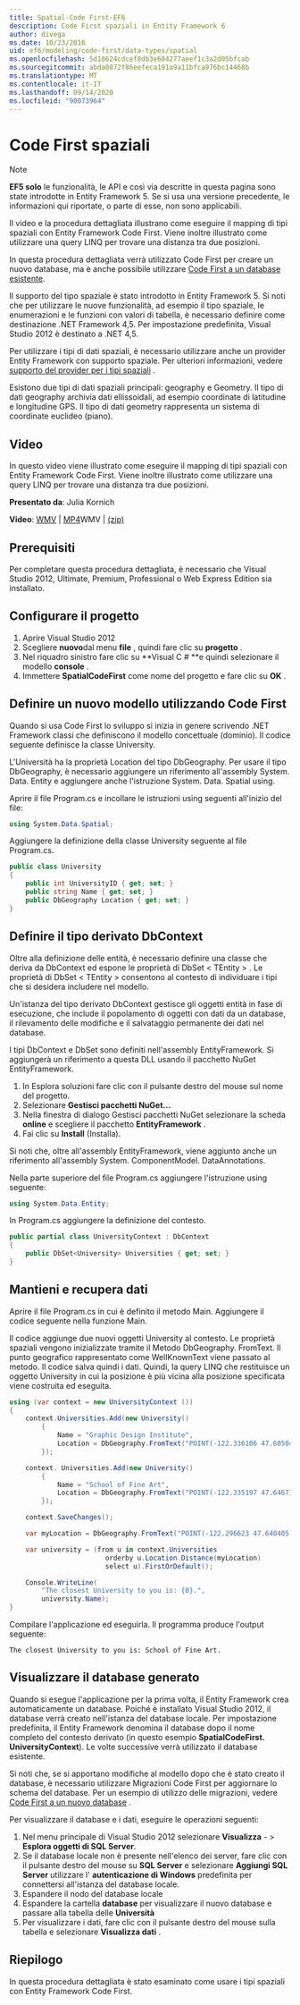 ```yaml
---
title: Spatial-Code First-EF6
description: Code First spaziali in Entity Framework 6
author: divega
ms.date: 10/23/2016
uid: ef6/modeling/code-first/data-types/spatial
ms.openlocfilehash: 5d18624cdcef8db3e604277aeef1c3a2d05bfcab
ms.sourcegitcommit: abda0872f86eefeca191a9a11bfca976bc14468b
ms.translationtype: MT
ms.contentlocale: it-IT
ms.lasthandoff: 09/14/2020
ms.locfileid: "90073964"
---
```

# <a name="spatial---code-first"></a>Code First spaziali
> [!NOTE]
> **EF5 solo** le funzionalità, le API e così via descritte in questa pagina sono state introdotte in Entity Framework 5. Se si usa una versione precedente, le informazioni qui riportate, o parte di esse, non sono applicabili.

Il video e la procedura dettagliata illustrano come eseguire il mapping di tipi spaziali con Entity Framework Code First. Viene inoltre illustrato come utilizzare una query LINQ per trovare una distanza tra due posizioni.

In questa procedura dettagliata verrà utilizzato Code First per creare un nuovo database, ma è anche possibile utilizzare [Code First a un database esistente](xref:ef6/modeling/code-first/workflows/existing-database).

Il supporto del tipo spaziale è stato introdotto in Entity Framework 5. Si noti che per utilizzare le nuove funzionalità, ad esempio il tipo spaziale, le enumerazioni e le funzioni con valori di tabella, è necessario definire come destinazione .NET Framework 4,5. Per impostazione predefinita, Visual Studio 2012 è destinato a .NET 4,5.

Per utilizzare i tipi di dati spaziali, è necessario utilizzare anche un provider Entity Framework con supporto spaziale. Per ulteriori informazioni, vedere [supporto del provider per i tipi spaziali](xref:ef6/fundamentals/providers/spatial-support) .

Esistono due tipi di dati spaziali principali: geography e Geometry. Il tipo di dati geography archivia dati ellissoidali, ad esempio coordinate di latitudine e longitudine GPS. Il tipo di dati geometry rappresenta un sistema di coordinate euclideo (piano).

## <a name="watch-the-video"></a>Video
In questo video viene illustrato come eseguire il mapping di tipi spaziali con Entity Framework Code First. Viene inoltre illustrato come utilizzare una query LINQ per trovare una distanza tra due posizioni.

**Presentato da**: Julia Kornich

**Video**: [WMV](https://download.microsoft.com/download/9/1/3/913EA17E-6F97-41D8-A4FE-805A0D83D26A/HDI-ITPro-MSDN-winvideo-spatialwithcodefirst.wmv)  |  [MP4](https://download.microsoft.com/download/9/1/3/913EA17E-6F97-41D8-A4FE-805A0D83D26A/HDI-ITPro-MSDN-mp4video-spatialwithcodefirst.m4v)WMV  |  [(zip)](https://download.microsoft.com/download/9/1/3/913EA17E-6F97-41D8-A4FE-805A0D83D26A/HDI-ITPro-MSDN-winvideo-spatialwithcodefirst.zip)

## <a name="pre-requisites"></a>Prerequisiti

Per completare questa procedura dettagliata, è necessario che Visual Studio 2012, Ultimate, Premium, Professional o Web Express Edition sia installato.

## <a name="set-up-the-project"></a>Configurare il progetto

1.  Aprire Visual Studio 2012
2.  Scegliere **nuovo**dal menu **file** , quindi fare clic su **progetto** .
3.  Nel riquadro sinistro fare clic su **Visual C \# **e quindi selezionare il modello **console** .
4.  Immettere **SpatialCodeFirst** come nome del progetto e fare clic su **OK** .

## <a name="define-a-new-model-using-code-first"></a>Definire un nuovo modello utilizzando Code First

Quando si usa Code First lo sviluppo si inizia in genere scrivendo .NET Framework classi che definiscono il modello concettuale (dominio). Il codice seguente definisce la classe University.

L'Università ha la proprietà Location del tipo DbGeography. Per usare il tipo DbGeography, è necessario aggiungere un riferimento all'assembly System. Data. Entity e aggiungere anche l'istruzione System. Data. Spatial using.

Aprire il file Program.cs e incollare le istruzioni using seguenti all'inizio del file:

``` csharp
using System.Data.Spatial;
```

Aggiungere la definizione della classe University seguente al file Program.cs.

``` csharp
public class University  
{
    public int UniversityID { get; set; }
    public string Name { get; set; }
    public DbGeography Location { get; set; }
}
```

## <a name="define-the-dbcontext-derived-type"></a>Definire il tipo derivato DbContext

Oltre alla definizione delle entità, è necessario definire una classe che deriva da DbContext ed espone le proprietà di DbSet &lt; TEntity &gt; . Le proprietà di DbSet &lt; TEntity &gt; consentono al contesto di individuare i tipi che si desidera includere nel modello.

Un'istanza del tipo derivato DbContext gestisce gli oggetti entità in fase di esecuzione, che include il popolamento di oggetti con dati da un database, il rilevamento delle modifiche e il salvataggio permanente dei dati nel database.

I tipi DbContext e DbSet sono definiti nell'assembly EntityFramework. Si aggiungerà un riferimento a questa DLL usando il pacchetto NuGet EntityFramework.

1.  In Esplora soluzioni fare clic con il pulsante destro del mouse sul nome del progetto.
2.  Selezionare **Gestisci pacchetti NuGet...**
3.  Nella finestra di dialogo Gestisci pacchetti NuGet selezionare la scheda **online** e scegliere il pacchetto **EntityFramework** .
4.  Fai clic su **Install** (Installa).

Si noti che, oltre all'assembly EntityFramework, viene aggiunto anche un riferimento all'assembly System. ComponentModel. DataAnnotations.

Nella parte superiore del file Program.cs aggiungere l'istruzione using seguente:

``` csharp
using System.Data.Entity;
```

In Program.cs aggiungere la definizione del contesto. 

``` csharp
public partial class UniversityContext : DbContext
{
    public DbSet<University> Universities { get; set; }
}
```

## <a name="persist-and-retrieve-data"></a>Mantieni e recupera dati

Aprire il file Program.cs in cui è definito il metodo Main. Aggiungere il codice seguente nella funzione Main.

Il codice aggiunge due nuovi oggetti University al contesto. Le proprietà spaziali vengono inizializzate tramite il Metodo DbGeography. FromText. Il punto geografico rappresentato come WellKnownText viene passato al metodo. Il codice salva quindi i dati. Quindi, la query LINQ che restituisce un oggetto University in cui la posizione è più vicina alla posizione specificata viene costruita ed eseguita.

``` csharp
using (var context = new UniversityContext ())
{
    context.Universities.Add(new University()
        {
            Name = "Graphic Design Institute",
            Location = DbGeography.FromText("POINT(-122.336106 47.605049)"),
        });

    context. Universities.Add(new University()
        {
            Name = "School of Fine Art",
            Location = DbGeography.FromText("POINT(-122.335197 47.646711)"),
        });

    context.SaveChanges();

    var myLocation = DbGeography.FromText("POINT(-122.296623 47.640405)");

    var university = (from u in context.Universities
                        orderby u.Location.Distance(myLocation)
                        select u).FirstOrDefault();

    Console.WriteLine(
        "The closest University to you is: {0}.",
        university.Name);
}
```

Compilare l'applicazione ed eseguirla. Il programma produce l'output seguente:

```console
The closest University to you is: School of Fine Art.
```

## <a name="view-the-generated-database"></a>Visualizzare il database generato

Quando si esegue l'applicazione per la prima volta, il Entity Framework crea automaticamente un database. Poiché è installato Visual Studio 2012, il database verrà creato nell'istanza del database locale. Per impostazione predefinita, il Entity Framework denomina il database dopo il nome completo del contesto derivato (in questo esempio **SpatialCodeFirst. UniversityContext**). Le volte successive verrà utilizzato il database esistente.  

Si noti che, se si apportano modifiche al modello dopo che è stato creato il database, è necessario utilizzare Migrazioni Code First per aggiornare lo schema del database. Per un esempio di utilizzo delle migrazioni, vedere [Code First a un nuovo database](xref:ef6/modeling/code-first/workflows/new-database) .

Per visualizzare il database e i dati, eseguire le operazioni seguenti:

1.  Nel menu principale di Visual Studio 2012 selezionare **Visualizza**  - &gt; **Esplora oggetti di SQL Server**.
2.  Se il database locale non è presente nell'elenco dei server, fare clic con il pulsante destro del mouse su **SQL Server** e selezionare **Aggiungi SQL Server** utilizzare l' **autenticazione di Windows** predefinita per connettersi all'istanza del database locale.
3.  Espandere il nodo del database locale
4.  Espandere la cartella **database** per visualizzare il nuovo database e passare alla tabella delle **Università**
5.  Per visualizzare i dati, fare clic con il pulsante destro del mouse sulla tabella e selezionare **Visualizza dati** .

## <a name="summary"></a>Riepilogo

In questa procedura dettagliata è stato esaminato come usare i tipi spaziali con Entity Framework Code First. 
